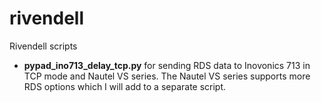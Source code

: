 # rivendell
Rivendell scripts


* **pypad_ino713_delay_tcp.py** for sending RDS data to Inovonics 713 in TCP mode and Nautel VS series.  The Nautel VS series supports more RDS options which I will add to a separate script.  

